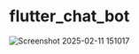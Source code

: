 # flutter_chat_bot

![Screenshot 2025-02-11 151017](https://github.com/user-attachments/assets/ddbe5ecd-d845-4c66-bbc6-c1cd9b492aa2)
